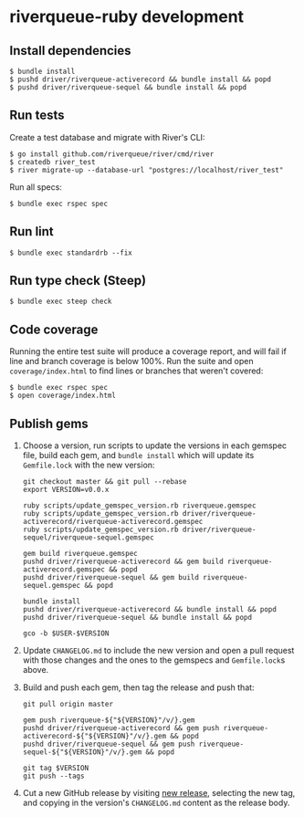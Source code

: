 # riverqueue-ruby development

## Install dependencies

```shell
$ bundle install
$ pushd driver/riverqueue-activerecord && bundle install && popd
$ pushd driver/riverqueue-sequel && bundle install && popd
```
## Run tests

Create a test database and migrate with River's CLI:

```shell
$ go install github.com/riverqueue/river/cmd/river
$ createdb river_test
$ river migrate-up --database-url "postgres://localhost/river_test"
```

Run all specs:

```shell
$ bundle exec rspec spec
```

## Run lint

```shell
$ bundle exec standardrb --fix
```

## Run type check (Steep)

```shell
$ bundle exec steep check
```

## Code coverage

Running the entire test suite will produce a coverage report, and will fail if line and branch coverage is below 100%. Run the suite and open `coverage/index.html` to find lines or branches that weren't covered:

```shell
$ bundle exec rspec spec
$ open coverage/index.html
```

## Publish gems

1. Choose a version, run scripts to update the versions in each gemspec file, build each gem, and `bundle install` which will update its `Gemfile.lock` with the new version:

    ```shell
    git checkout master && git pull --rebase
    export VERSION=v0.0.x

    ruby scripts/update_gemspec_version.rb riverqueue.gemspec
    ruby scripts/update_gemspec_version.rb driver/riverqueue-activerecord/riverqueue-activerecord.gemspec
    ruby scripts/update_gemspec_version.rb driver/riverqueue-sequel/riverqueue-sequel.gemspec

    gem build riverqueue.gemspec
    pushd driver/riverqueue-activerecord && gem build riverqueue-activerecord.gemspec && popd
    pushd driver/riverqueue-sequel && gem build riverqueue-sequel.gemspec && popd

    bundle install
    pushd driver/riverqueue-activerecord && bundle install && popd
    pushd driver/riverqueue-sequel && bundle install && popd

    gco -b $USER-$VERSION
    ```

2. Update `CHANGELOG.md` to include the new version and open a pull request with those changes and the ones to the gemspecs and `Gemfile.lock`s above.

3. Build and push each gem, then tag the release and push that:

    ```shell
    git pull origin master

    gem push riverqueue-${"${VERSION}"/v/}.gem
    pushd driver/riverqueue-activerecord && gem push riverqueue-activerecord-${"${VERSION}"/v/}.gem && popd
    pushd driver/riverqueue-sequel && gem push riverqueue-sequel-${"${VERSION}"/v/}.gem && popd

    git tag $VERSION
    git push --tags
    ```

4. Cut a new GitHub release by visiting [new release](https://github.com/riverqueue/riverqueue-ruby/releases/new), selecting the new tag, and copying in the version's `CHANGELOG.md` content as the release body.
